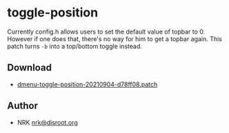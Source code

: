toggle-position
====

Currently config.h allows users to set the default value of topbar to 0.
However if one does that, there's no way for him to get a topbar again.
This patch turns `-b` into a top/bottom toggle instead.

Download
--------
* [dmenu-toggle-position-20210904-d78ff08.patch](dmenu-toggle-position-20210904-d78ff08.patch)

Author
------
* NRK <nrk@disroot.org>
